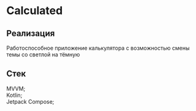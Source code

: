 # Calculated
## Реализация
Работоспособное приложение калькулятора с возможностью смены темы со светлой на тёмную 
## Стек
MVVM;<br>
Kotlin;<br>
Jetpack Compose;<br>
